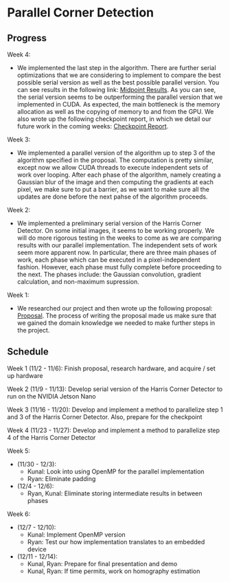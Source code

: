 # Parallel Corner Detection

## Progress
Week 4:
  + We implemented the last step in the algorithm. There are further serial optimizations that we are considering to implement to compare the best possible serial version as well as the best possible parallel version. You can see results in the following link: [Midpoint Results](https://github.com/kjobanputra/Parallel-Corner-Detection/blob/gh-pages/Results%20-%20Midpoint.pdf). As you can see, the serial version seems to be outperforming the parallel version that we implemented in CUDA. As expected, the main bottleneck is the memory allocation as well as the copying of memory to and from the GPU. We also wrote up the following checkpoint report, in which we detail our future work in the coming weeks: [Checkpoint Report](https://github.com/kjobanputra/Parallel-Corner-Detection/blob/gh-pages/Checkpoint%20report.pdf). 

Week 3:
  + We implemented a parallel version of the algorithm up to step 3 of the algorithm specified in the proposal. The computation is pretty similar, except now we allow CUDA threads to execute independent sets of work over looping. After each phase of the algorithm, namely creating a Gaussian blur of the image and then computing the gradients at each pixel, we make sure to put a barrier, as we want to make sure all the updates are done before the next pahse of the algorithm proceeds.

Week 2:
  + We implemented a preliminary serial version of the Harris Corner Detector. On some initial images, it seems to be working properly. We will do more rigorous testing in the weeks to come as we are comparing results with our parallel implementation. The independent sets of work seem more apparent now. In particular, there are three main phases of work, each phase which can be executed in a pixel-independent fashion. However, each phase must fully complete before proceeding to the next. The phases include: the Gaussian convolution, gradient calculation, and non-maximum supression.

Week 1:
  + We researched our project and then wrote up the following proposal: [Proposal](https://github.com/kjobanputra/Parallel-Corner-Detection/blob/gh-pages/Proposal.pdf). The process of writing the proposal made us make sure that we gained the domain knowledge we needed to make further steps in the project.

## Schedule
Week 1 (11/2 - 11/6): Finish proposal, research hardware, and acquire / set up hardware

Week 2 (11/9 - 11/13): Develop serial version of the Harris Corner Detector to run on the NVIDIA Jetson Nano

Week 3 (11/16 - 11/20): Develop and implement a method to parallelize step 1 and 3 of the Harris Corner Detector. Also, prepare for the checkpoint

Week 4 (11/23 - 11/27): Develop and implement a method to parallelize step 4 of the Harris Corner Detector

Week 5:
  + (11/30 - 12/3): 
    + Kunal: Look into using OpenMP for the parallel implementation
    + Ryan: Eliminate padding
  + (12/4 - 12/6):
    + Ryan, Kunal: Eliminate storing intermediate results in between phases

Week 6: 
  + (12/7 - 12/10):
    + Kunal: Implement OpenMP version
    + Ryan: Test our how implementation translates to an embedded device
  + (12/11 - 12/14):
    + Kunal, Ryan: Prepare for final presentation and demo
    + Kunal, Ryan: If time permits, work on homography estimation

